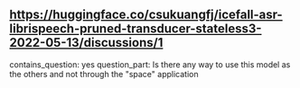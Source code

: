 ## https://huggingface.co/csukuangfj/icefall-asr-librispeech-pruned-transducer-stateless3-2022-05-13/discussions/1

contains_question: yes
question_part: Is there any way to use this model as the others and not through the "space" application